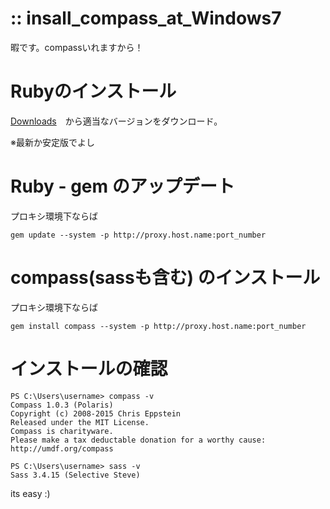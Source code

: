 :: insall_compass_at_Windows7
===

暇です。compassいれますから！

# Rubyのインストール

[Downloads](http://rubyinstaller.org/downloads/)　から適当なバージョンをダウンロード。

※最新か安定版でよし

# Ruby - gem のアップデート

プロキシ環境下ならば

```
gem update --system -p http://proxy.host.name:port_number
```

# compass(sassも含む) のインストール

プロキシ環境下ならば

```
gem install compass --system -p http://proxy.host.name:port_number
```

# インストールの確認

```
PS C:\Users\username> compass -v
Compass 1.0.3 (Polaris)
Copyright (c) 2008-2015 Chris Eppstein
Released under the MIT License.
Compass is charityware.
Please make a tax deductable donation for a worthy cause: http://umdf.org/compass

PS C:\Users\username> sass -v
Sass 3.4.15 (Selective Steve)
```

its easy :)
